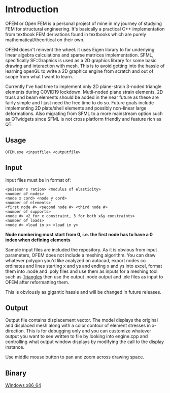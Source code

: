 Introduction
======
OFEM or Open FEM is a personal project of mine in my journey of studying FEM for structural engineering. It's basically a practical C++ implementation from textbook FEM derivations found in textbooks which are purely mathematical/theoritical on their own.
 
OFEM doesn't reinvent the wheel. it uses Eigen library to for underlying linear algebra calculations and sparse matrices implementation.
SFML, specifically SF::Graphics is used as a 2D graphics library for some basic drawing and interaction with mesh. This is to avoid getting into the hassle of learning openGL to write a 2D graphics engine from scratch and out of scope from what I want to learn.
 
Currently I've had time to implement only 2D plane-strain 3-noded triangle elements during COVID19 lockdown. Mutli-noded plane strain elements, 2D truss and beam elements should be added in the near future as these are fairly simple and I just need the free time to do so.
Future goals include implementing 2D plate/shell elements and possibly non-linear large deformations. Also migrating from SFML to a more mainstream option such as QTwidgets since SFML is not cross platform friendly and feature rich as QT.

## Usage
```
OFEM.exe <inputfile> <outputfile>
```
## Input
Input files must be in format of:
```
<poisson's ration> <modulus of elasticity>
<number of nodes>
<node x cord> <node y cord>
<number of elements>
<first node #> <second node #> <third node #>
<number of supports>
<node #> <2 for x constraint, 3 for both x&y constraints>
<number of loads>
<node #> <load in x> <load in y>
```
  
**Node numbering must start from 0, i.e. the first node has to have a 0 index when defining elements**
 
Sample input files are included the repository. As it is obvious from input parameters, OFEM does not include a meshing algorithm. You can draw whatever polygon you'd like analyzed on autocad, export nodes co ordinates and lines starting x and ys and ending x and ys into excel, format them into .node and .poly files and use them as inputs for a meshing tool such as [Triangles](https://www.cs.cmu.edu/~quake/triangle.html)
then use the output .node output and .ele files as input to OFEM after reformatting them.
 
This is obviously as gigantic hassle and will be changed in future releases.
## Output
Output file contains displacement vector. The model displays the original and displaced mesh along with a color contour of element stresses in x-direction. This is for debugging only and you can customize whatever output you want to see written to file by looking into engine.cpp and controlling what output window displays by modifying the call to the display instance. 

Use middle mouse button to pan and zoom across drawing space.

## Binary
[Windows x86_64](https://github.com/haz93/OFEM/releases/download/0.1/OFEM-0.1-test.zip)
